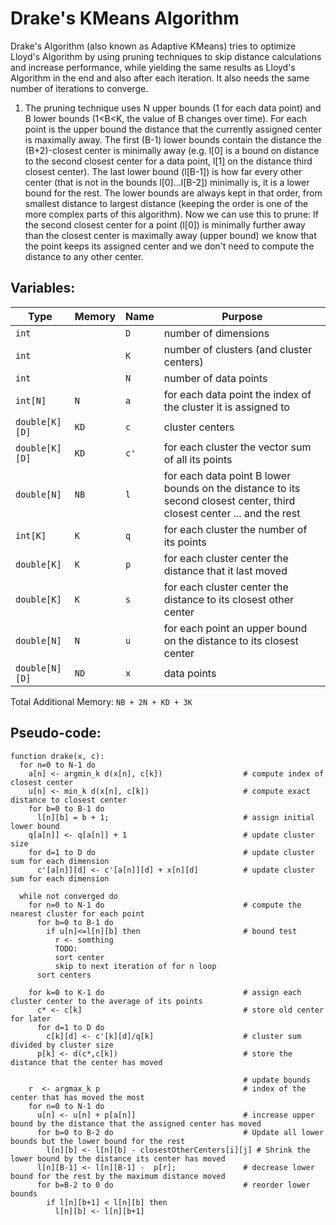# Drake's KMeans Algorithm

Drake's Algorithm (also known as Adaptive KMeans) tries to optimize Lloyd's Algorithm by using pruning techniques to skip distance calculations and increase performance, while yielding the same results as Lloyd's Algorithm in the end and also after each iteration. It also needs the same number of iterations to converge.

1. The pruning technique uses N upper bounds (1 for each data point) and B lower bounds (1<B<K, the value of B changes over time). For each point is the upper bound the distance that the currently assigned center is maximally away. The first (B-1) lower bounds contain the distance the (B+2)-closest center is minimally away (e.g. l[0] is a bound on distance to the second closest center for a data point, l[1] on the distance third closest center). The last lower bound (l[B-1]) is how far every other center (that is not in the bounds l[0]...l[B-2]) minimally is, it is a lower bound for the rest. The lower bounds are always kept in that order, from smallest distance to largest distance (keeping the order is one of the more complex parts of this algorithm). Now we can use this to prune:
   If the second closest center for a point (l[0]) is minimally further away than the closest center is maximally away (upper bound) we know that the point keeps its assigned center and we don't need to compute the distance to any other center.

## Variables:

| Type           | Memory | Name | Purpose                                                                                                                |
| -------------- | ------ | ---- | ---------------------------------------------------------------------------------------------------------------------- |
| `int`          |        | `D`  | number of dimensions                                                                                                   |
| `int`          |        | `K`  | number of clusters (and cluster centers)                                                                               |
| `int`          |        | `N`  | number of data points                                                                                                  |
| `int[N]`       | `N`    | `a`  | for each data point the index of the cluster it is assigned to                                                         |
| `double[K][D]` | `KD`   | `c`  | cluster centers                                                                                                        |
| `double[K][D]` | `KD`   | `c'` | for each cluster the vector sum of all its points                                                                      |
| `double[N]`    | `NB`   | `l`  | for each data point B lower bounds on the distance to its second closest center, third closest center ... and the rest |
| `int[K]`       | `K`    | `q`  | for each cluster the number of its points                                                                              |
| `double[K]`    | `K`    | `p`  | for each cluster center the distance that it last moved                                                                |
| `double[K]`    | `K`    | `s`  | for each cluster center the distance to its closest other center                                                       |
| `double[N]`    | `N`    | `u`  | for each point an upper bound on the distance to its closest center                                                    |
| `double[N][D]` | `ND`   | `x`  | data points                                                                                                            |

Total Additional Memory: `NB + 2N + KD + 3K`

## Pseudo-code:

```
function drake(x, c):
  for n=0 to N-1 do
    a[n] <- argmin_k d(x[n], c[k])                  # compute index of closest center
    u[n] <- min_k d(x[n], c[k])                     # compute exact distance to closest center
    for b=0 to B-1 do
      l[n][b] = b + 1;                              # assign initial lower bound
    q[a[n]] <- q[a[n]] + 1                          # update cluster size
    for d=1 to D do                                 # update cluster sum for each dimension
      c'[a[n]][d] <- c'[a[n]][d] + x[n][d]          # update cluster sum for each dimension

  while not converged do
    for n=0 to N-1 do                               # compute the nearest cluster for each point
      for b=0 to B-1 do
        if u[n]<=l[n][b] then                       # bound test
          r <- somthing
          TODO:
          sort center
          skip to next iteration of for n loop
      sort centers

    for k=0 to K-1 do                               # assign each cluster center to the average of its points
      c* <- c[k]                                    # store old center for later
      for d=1 to D do
        c[k][d] <- c'[k][d]/q[k]                    # cluster sum divided by cluster size
      p[k] <- d(c*,c[k])                            # store the distance that the center has moved

                                                    # update bounds
    r  <- argmax_k p                                # index of the center that has moved the most
    for n=0 to N-1 do
      u[n] <- u[n] + p[a[n]]                        # increase upper bound by the distance that the assigned center has moved
      for b=0 to B-2 do                             # Update all lower bounds but the lower bound for the rest
        l[n][b] <- l[n][b] - closestOtherCenters[i][j] # Shrink the lower bound by the distance its center has moved
      l[n][B-1] <- l[n][B-1] -  p[r];               # decrease lower bound for the rest by the maximum distance moved
      for b=B-2 to 0 do                             # reorder lower bounds
        if l[n][b+1] < l[n][b] then
          l[n][b] <- l[n][b+1]
```
